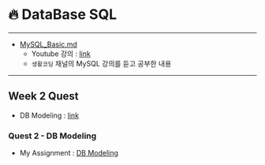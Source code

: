 # :fire: DataBase SQL

---

- [MySQL_Basic.md](./MySQL_Basic.md)
  - Youtube 강의 : [link](https://www.youtube.com/watch?v=h_XDmyz--0w&list=PLuHgQVnccGMCgrP_9HL3dAcvdt8qOZxjW)
  - `생활코딩` 채널의 MySQL 강의를 듣고 공부한 내용

---

## Week 2 Quest
- DB Modeling : [link](./DB_Modeling/DB_modelling_exam.pdf)

### Quest 2 - DB Modeling
- My Assignment : [DB Modeling](./DB_Modeling/)